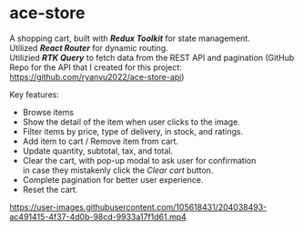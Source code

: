 # ace-store

A shopping cart, built with **_Redux Toolkit_** for state management.  
Utilized **_React Router_** for dynamic routing.  
Utilizied **_RTK Query_** to fetch data from the REST API and pagination 
(GitHub Repo for the API that I created for this project: https://github.com/ryanvu2022/ace-store-api)

Key features:

- Browse items
- Show the detail of the item when user clicks to the image.
- Filter items by price, type of delivery, in stock, and ratings.
- Add item to cart / Remove item from cart.
- Update quantity, subtotal, tax, and total.
- Clear the cart, with pop-up modal to ask user for confirmation  
  in case they mistakenly click the _Clear cart_ button.
- Complete pagination for better user experience.
- Reset the cart.

https://user-images.githubusercontent.com/105618431/204038493-ac491415-4f37-4d0b-98cd-9933a17f1d61.mp4
